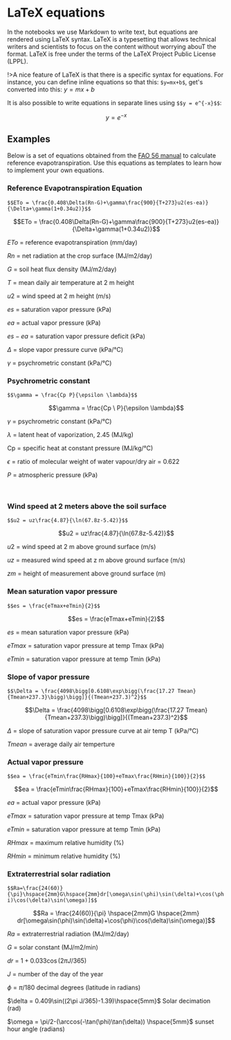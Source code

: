 # LaTeX equations

 In the notebooks we use Markdown to write text, but equations are rendered using LaTeX syntax. LaTeX is a typesetting that allows technical writers and scientists to focus on the content without worrying abouT the format. LaTeX is free under the terms of the LaTeX Project Public License (LPPL).

!>A nice feature of LaTeX is that there is a specific syntax for equations. For instance, you can define inline equations so that this: `$y=mx+b$`, get's converted into this: $y=mx+b$

It is also possible to write equations in separate lines using `$$y = e^{-x}$$`:

$$y = e^{-x}$$


## Examples

Below is a set of equations obtained from the [FAO 56 manual](http://www.fao.org/docrep/X0490E/X0490E00.htm) to calculate reference evapotranspiration. Use this equations as templates to learn how to implement your own equations.


### Reference Evapotranspiration Equation

`$$ETo = \frac{0.408\Delta(Rn-G)+\gamma\frac{900}{T+273}u2(es-ea)}{\Delta+\gamma(1+0.34u2)}$$`

$$ETo = \frac{0.408\Delta(Rn-G)+\gamma\frac{900}{T+273}u2(es-ea)}{\Delta+\gamma(1+0.34u2)}$$

$ETo$ = reference evapotranspiration (mm/day)

$Rn$ = net radiation at the crop surface (MJ/m2/day)

$G$  = soil heat flux density (MJ/m2/day)

$T$ = mean daily air temperature at 2 m height

$u2$ = wind speed at 2 m height (m/s)

$es$ = saturation vapor pressure (kPa)

$ea$ = actual vapor pressure (kPa)

$es-ea$ = saturation vapor pressure deficit (kPa)

$\Delta$ = slope vapor pressure curve (kPa/°C)

$\gamma$ = psychrometric constant (kPa/°C)


### Psychrometric constant
`$$\gamma = \frac{Cp P}{\epsilon \lambda}$$`

$$\gamma = \frac{Cp \ P}{\epsilon \lambda}$$

$\gamma$ = psychrometric constant (kPa/°C)

$\lambda$ = latent heat of vaporization, 2.45 (MJ/kg)

Cp = specific heat at constant pressure (MJ/kg/°C)

$\epsilon$ = ratio of molecular weight of water vapour/dry air = 0.622

$P$ = atmospheric pressure (kPa)

<br/>

### Wind speed at 2 meters above the soil surface

`$$u2 = uz\frac{4.87}{\ln(67.8z-5.42)}$$`

$$u2 = uz\frac{4.87}{\ln(67.8z-5.42)}$$

$u2$ = wind speed at 2 m above ground surface (m/s)

$uz$ = measured wind speed at z m above ground surface (m/s)

$zm$ = height of measurement above ground surface (m)



### Mean saturation vapor pressure

`$$es = \frac{eTmax+eTmin}{2}$$`

$$es = \frac{eTmax+eTmin}{2}$$

$es$ = mean saturation vapor pressure (kPa)

$eTmax$ = saturation vapor pressure at temp Tmax (kPa)

$eTmin$ = saturation vapor pressure at temp Tmin (kPa)

### Slope of vapor pressure

`$$\Delta = \frac{4098\bigg[0.6108\exp\bigg(\frac{17.27 Tmean}{Tmean+237.3}\bigg)\bigg]}{(Tmean+237.3)^2}$$`

$$\Delta = \frac{4098\bigg[0.6108\exp\bigg(\frac{17.27 Tmean}{Tmean+237.3}\bigg)\bigg]}{(Tmean+237.3)^2}$$   

$\Delta$ = slope of saturation vapor pressure curve at air temp T (kPa/°C)

$Tmean$ = average daily air temperture

### Actual vapor pressure

`$$ea = \frac{eTmin\frac{RHmax}{100}+eTmax\frac{RHmin}{100}}{2}$$`

$$ea = \frac{eTmin\frac{RHmax}{100}+eTmax\frac{RHmin}{100}}{2}$$ 

$ea$ = actual vapor pressure (kPa)

$eTmax$ = saturation vapor pressure at temp Tmax (kPa)

$eTmin$ = saturation vapor pressure at temp Tmin (kPa)

$RHmax$ = maximum relative humidity (%)

$RHmin$ = minimum relative humidity (%)

### Extraterrestrial solar radiation

`$$Ra=\frac{24(60)}{\pi}\hspace{2mm}G\hspace{2mm}dr[\omega\sin(\phi)\sin(\delta)+\cos(\phi)\cos(\delta)\sin(\omega)]$$`

$$Ra = \frac{24(60)}{\pi} \hspace{2mm}G \hspace{2mm} dr[\omega\sin(\phi)\sin(\delta)+\cos(\phi)\cos(\delta)\sin(\omega)]$$

$Ra$ = extraterrestrial radiation (MJ/m2/day)

$G$ = solar constant (MJ/m2/min)

$dr$ = $1 + 0.033 \cos(2\pi J/365)$

$J$ = number of the day of the year

$\phi$ = $\pi/180$ decimal degrees  (latitude in radians)

$\delta = 0.409\sin((2\pi J/365)-1.39)\hspace{5mm}$ Solar decimation (rad)

$\omega = \pi/2-(\arccos(-\tan(\phi)\tan(\delta)) \hspace{5mm}$ sunset hour angle (radians)